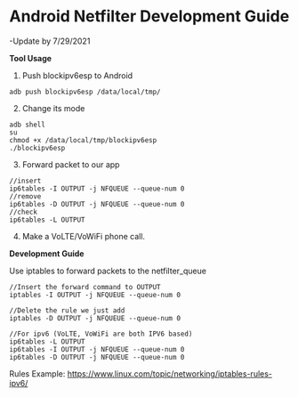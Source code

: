 # Android Netfilter Development Guide
-Update by 7/29/2021


**Tool Usage**
1. Push blockipv6esp to Android
```
adb push blockipv6esp /data/local/tmp/
```

2. Change its mode
```
adb shell
su
chmod +x /data/local/tmp/blockipv6esp
./blockipv6esp
```

3. Forward packet to our app
```
//insert
ip6tables -I OUTPUT -j NFQUEUE --queue-num 0
//remove
ip6tables -D OUTPUT -j NFQUEUE --queue-num 0
//check
ip6tables -L OUTPUT
```

4. Make a VoLTE/VoWiFi phone call.

**Development Guide**

Use iptables to forward packets to the netfilter_queue
```
//Insert the forward command to OUTPUT
iptables -I OUTPUT -j NFQUEUE --queue-num 0

//Delete the rule we just add
iptables -D OUTPUT -j NFQUEUE --queue-num 0

//For ipv6 (VoLTE, VoWiFi are both IPV6 based)
ip6tables -L OUTPUT
ip6tables -I OUTPUT -j NFQUEUE --queue-num 0
ip6tables -D OUTPUT -j NFQUEUE --queue-num 0
```


Rules Example:
https://www.linux.com/topic/networking/iptables-rules-ipv6/